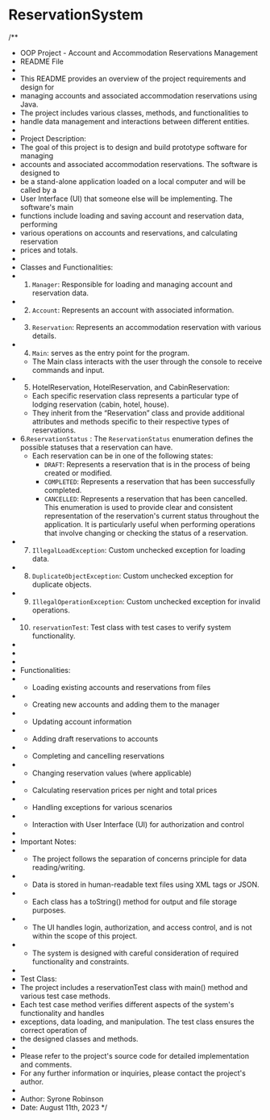 # ReservationSystem
/**
 * OOP Project - Account and Accommodation Reservations Management
 * README File
 *
 * This README provides an overview of the project requirements and design for
 * managing accounts and associated accommodation reservations using Java.
 * The project includes various classes, methods, and functionalities to
 * handle data management and interactions between different entities.
 *
 * Project Description:
 * The goal of this project is to design and build prototype software for managing
 * accounts and associated accommodation reservations. The software is designed to
 * be a stand-alone application loaded on a local computer and will be called by a
 * User Interface (UI) that someone else will be implementing. The software's main
 * functions include loading and saving account and reservation data, performing
 * various operations on accounts and reservations, and calculating reservation
 * prices and totals.
 *
 * Classes and Functionalities:
 * 1. `Manager`: Responsible for loading and managing account and reservation data.
 * 2. `Account`: Represents an account with associated information.
 * 3. `Reservation`: Represents an accommodation reservation with various details.
 * 4. `Main`: serves as the entry point for the program.
   -  The Main class interacts with the user through the console to receive commands and input.
 * 5. HotelReservation, HotelReservation, and CabinReservation:
   - Each specific reservation class represents a particular type of lodging reservation (cabin, hotel, house).
   - They inherit from the “Reservation” class and provide additional attributes and methods specific to their respective 
     types of reservations.
 * 6.`ReservationStatus` : The `ReservationStatus` enumeration defines the possible statuses that a reservation can have.
      - Each reservation can be in one of the following states:
        - `DRAFT`: Represents a reservation that is in the process of being created or modified.
        - `COMPLETED`: Represents a reservation that has been successfully completed.
        - `CANCELLED`: Represents a reservation that has been cancelled.
    This enumeration is used to provide clear and consistent representation of the reservation's current status throughout the application. It is particularly useful when performing operations that involve changing or checking the status of a reservation.
 * 7. `IllegalLoadException`: Custom unchecked exception for loading data.
 * 8. `DuplicateObjectException`: Custom unchecked exception for duplicate objects.
 * 9. `IllegalOperationException`: Custom unchecked exception for invalid operations.
 * 10. `reservationTest`: Test class with test cases to verify system functionality.
 *
 *
 *
 * Functionalities:
 * - Loading existing accounts and reservations from files
 * - Creating new accounts and adding them to the manager
 * - Updating account information
 * - Adding draft reservations to accounts
 * - Completing and cancelling reservations
 * - Changing reservation values (where applicable)
 * - Calculating reservation prices per night and total prices
 * - Handling exceptions for various scenarios
 * - Interaction with User Interface (UI) for authorization and control
 *
 * Important Notes:
 * - The project follows the separation of concerns principle for data reading/writing.
 * - Data is stored in human-readable text files using XML tags or JSON.
 * - Each class has a toString() method for output and file storage purposes.
 * - The UI handles login, authorization, and access control, and is not within the scope of this project.
 * - The system is designed with careful consideration of required functionality and constraints.
 *
 * Test Class:
 * The project includes a reservationTest class with main() method and various test case methods.
 * Each test case method verifies different aspects of the system's functionality and handles
 * exceptions, data loading, and manipulation. The test class ensures the correct operation of
 * the designed classes and methods.
 *
 * Please refer to the project's source code for detailed implementation and comments.
 * For any further information or inquiries, please contact the project's author.
 *
 * Author: Syrone Robinson
 * Date: August 11th, 2023
 */
